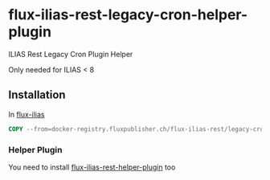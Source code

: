 # flux-ilias-rest-legacy-cron-helper-plugin

ILIAS Rest Legacy Cron Plugin Helper

Only needed for ILIAS < 8

## Installation

In [flux-ilias](https://github.com/fluxapps/flux-ilias)

```dockerfile
COPY --from=docker-registry.fluxpublisher.ch/flux-ilias-rest/legacy-cron-helper-plugin:latest /flux-ilias-rest-legacy-cron-helper-plugin "$ILIAS_WEB_DIR/Customizing/global/plugins/Services/Cron/CronHook/flux_ilias_rest_leg_cron_helper_plugin"
```

### Helper Plugin

You need to install [flux-ilias-rest-helper-plugin](https://github.com/fluxapps/flux-ilias-rest-helper-plugin) too

